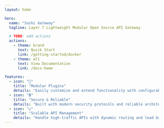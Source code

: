 ```yaml
---
layout: home

hero:
  name: "Sushi Gateway"
  tagline: Layer 7 Lightweight Modular Open Source API Gateway

  # TODO: add actions
  actions:
    - theme: brand
      text: Quick Start
      link: /getting-started/docker
    - theme: alt
      text: View Documentation
      link: /docs-home

features:
  - icon: "🧩"
    title: "Modular Plugins"
    details: "Easily customize and extend functionality with configurable plugins."
  - icon: "🔒"
    title: "Secure & Reliable"
    details: "Built with modern security protocols and reliable architecture."
  - icon: "⚖️"
    title: "Scalable API Management"
    details: "Handle high-traffic APIs with dynamic routing and load balancing."
---
```

